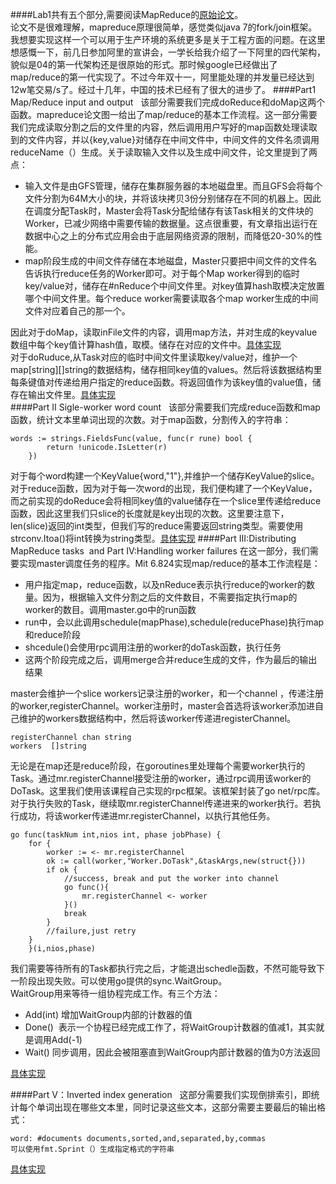 ####Lab1共有五个部分,需要阅读MapReduce的[原始论文](/mapreduce.pdf)。  
论文不是很难理解，mapreduce原理很简单，感觉类似java 7的fork/join框架。我想要实现这样一个可以用于生产环境的系统更多是关于工程方面的问题。在这里想感慨一下，前几日参加阿里的宣讲会，一学长给我介绍了一下阿里的四代架构，貌似是04的第一代架构还是很原始的形式。那时候google已经做出了map/reduce的第一代实现了。不过今年双十一，阿里能处理的并发量已经达到12w笔交易/s了。经过十几年，中国的技术已经有了很大的进步了。
####Part1 Map/Reduce input and output  
该部分需要我们完成doReduce和doMap这两个函数。mapreduce论文图一给出了map/reduce的基本工作流程。这一部分需要我们完成读取分割之后的文件里的内容，然后调用用户写好的map函数处理读取到的文件内容，并以{key,value}对储存在中间文件中，中间文件的文件名须调用reduceName（）生成。关于读取输入文件以及生成中间文件，论文里提到了两点： 
* 输入文件是由GFS管理，储存在集群服务器的本地磁盘里。而且GFS会将每个文件分割为64M大小的块，并将该块拷贝3份分别储存在不同的机器上。因此在调度分配Task时，Master会将Task分配给储存有该Task相关的文件块的Worker，已减少网络中需要传输的数据量。这点很重要，有文章指出运行在数据中心之上的分布式应用会由于底层网络资源的限制，而降低20-30%的性能。  
* map阶段生成的中间文件存储在本地磁盘，Master只要把中间文件的文件名告诉执行reduce任务的Worker即可。对于每个Map worker得到的临时key/value对，储存在#nReduce个中间文件里。对key值算hash取模决定放置哪个中间文件里。每个reduce worker需要读取各个map worker生成的中间文件对应着自己的那一个。

因此对于doMap，读取inFile文件的内容，调用map方法，并对生成的keyvalue数组中每个key值计算hash值，取模。储存在对应的文件中。[具体实现](./common_map.go)<br>对于doRuduce,从Task对应的临时中间文件里读取key/value对，维护一个map[string][]string的数据结构，储存相同key值的values。然后将该数据结构里每条键值对传递给用户指定的reduce函数。将返回值作为该key值的value值，储存在输出文件里。[具体实现](./common_reduce.go)  
####Part II Sigle-worker word count  
该部分需要我们完成reduce函数和map函数，统计文本里单词出现的次数。对于map函数，分割传入的字符串：  
```
words := strings.FieldsFunc(value, func(r rune) bool {
		return !unicode.IsLetter(r)
	})
```

对于每个word构建一个KeyValue{word,"1"},并维护一个储存KeyValue的slice。  
对于reduce函数，因为对于每一次word的出现，我们便构建了一个KeyValue，而之前实现的doReduce会将相同key值的value储存在一个slice里传递给reduce函数，因此这里我们只slice的长度就是key出现的次数。这里要注意下，len(slice)返回的int类型，但我们写的reduce需要返回string类型。需要使用strconv.Itoa()将int转换为string类型。[具体实现](../main/wc.go)
####Part III:Distributing MapReduce tasks  and Part IV:Handling worker failures
在这一部分，我们需要实现master调度任务的程序。Mit 6.824实现map/reduce的基本工作流程是：
* 用户指定map，reduce函数，以及nReduce表示执行reduce的worker的数量。因为，根据输入文件分割之后的文件数目，不需要指定执行map的worker的数目。调用master.go中的run函数  
* run中，会以此调用schedule(mapPhase),schedule(reducePhase)执行map和reduce阶段  
* shcedule()会使用rpc调用注册的worker的doTask函数，执行任务  
* 这两个阶段完成之后，调用merge合并reduce生成的文件，作为最后的输出结果

master会维护一个slice workers记录注册的worker，和一个channel ，传递注册的worker,registerChannel。worker注册时，master会首选将该worker添加进自己维护的workers数据结构中，然后将该worker传递进registerChannel。
```
registerChannel chan string
workers  []string
```

无论是在map还是reduce阶段，在goroutines里处理每个需要worker执行的Task。通过mr.registerChannel接受注册的worker，通过rpc调用该worker的DoTask。这里我们使用该课程自己实现的rpc框架。该框架封装了go net/rpc库。对于执行失败的Task，继续取mr.registerChannel传递进来的worker执行。若执行成功，将该worker传递进mr.registerChannel，以执行其他任务。
```
go func(taskNum int,nios int, phase jobPhase) {
	for {
		worker := <- mr.registerChannel
		ok := call(worker,"Worker.DoTask",&taskArgs,new(struct{}))
		if ok {
			//success, break and put the worker into channel
			go func(){
				mr.registerChannel <- worker
			}()
			break
		}
		//failure,just retry
	}
	}(i,nios,phase)
```

我们需要等待所有的Task都执行完之后，才能退出schedle函数，不然可能导致下一阶段出现失败。可以使用go提供的sync.WaitGroup。  
WaitGroup用来等待一组协程完成工作。有三个方法：  
* Add(int) 增加WaitGroup内部的计数器的值
* Done()  表示一个协程已经完成工作了，将WaitGroup计数器的值减1，其实就是调用Add(-1)
* Wait() 同步调用，因此会被阻塞直到WaitGroup内部计数器的值为0方法返回

[具体实现](./schedule.go)

####Part V：Inverted index generation  
这部分需要我们实现倒排索引，即统计每个单词出现在哪些文本里，同时记录这些文本，这部分需要主要最后的输出格式：
```
word: #documents documents,sorted,and,separated,by,commas
可以使用fmt.Sprint（）生成指定格式的字符串
```

[具体实现](../main/ii.go)
